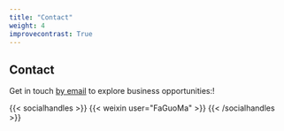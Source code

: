 ```yaml
---
title: "Contact"
weight: 4
improvecontrast: True
---
```


## Contact

Get in touch [by email](mailto:"trading@chengxinspringsteel.com) to explore business opportunities:!

{{< socialhandles >}}
    {{< weixin user="FaGuoMa" >}}
{{< /socialhandles >}}
